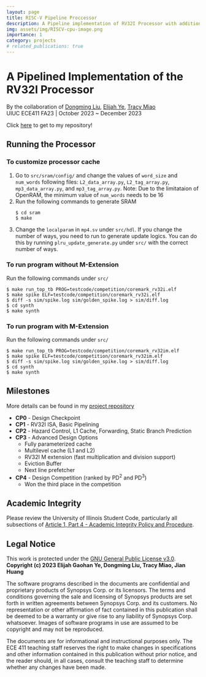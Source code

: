 ```yaml
---
layout: page
title: RISC-V Pipeline Proccessor
description: A Pipeline implementation of RV32I Processor with additional advanced features
img: assets/img/RISCV-cpu-image.png
importance: 1
category: projects
# related_publications: true
---
```


# A Pipelined Implementation of the RV32I Processor

By the collaboration of [Dongming Liu](https://github.com/MeanPaper), [Elijah Ye](https://github.com/Elijah-Ye), [Tracy Miao](https://github.com/tracymiao111)<br>
UIUC ECE411 FA23 | October 2023 ~ December 2023

Click [here](https://github.com/MeanPaper/Pipeline-RV32i-Processor) to get to my repository!

## Running the Processor

### To customize processor cache

1. Go to `src/sram/config/` and change the values of `word_size` and `num_words` following files: `L2_data_array.py`, `L2_tag_array.py`, `mp3_data_array.py`, and `mp3_tag_array.py`. Note: Due to the limitataion of OpenRAM, the minimum value of `num_words` needs to be 16
2. Run the following commands to generate SRAM
   ```
   $ cd sram
   $ make
   ```
3. Change the `localparam` in `mp4.sv` under `src/hdl`. If you change the number of ways, you need to run to generate update logics. You can do this by running `plru_update_generate.py` under `src/` with the correct number of ways.

### To run program without M-Extension

Run the following commands under `src/`

```
$ make run_top_tb PROG=testcode/competition/coremark_rv32i.elf
$ make spike ELF=testcode/competition/coremark_rv32i.elf
$ diff -s sim/spike.log sim/golden_spike.log > sim/diff.log
$ cd synth
$ make synth
```

### To run program with M-Extension

Run the following commands under `src/`

```
$ make run_top_tb PROG=testcode/competition/coremark_rv32im.elf
$ make spike ELF=testcode/competition/coremark_rv32im.elf
$ diff -s sim/spike.log sim/golden_spike.log > sim/diff.log
$ cd synth
$ make synth
```

## Milestones

More details can be found in my [project repository](https://github.com/MeanPaper/Pipeline-RV32i-Processor)

- **CP0** - Design Checkpoint
- **CP1** - RV32I ISA, Basic Pipelining
- **CP2** - Hazard Control, L1 Cache, Forwarding, Static Branch Prediction
- **CP3** - Advanced Design Options
  - Fully parameterized cache
  - Multilevel cache (L1 and L2)
  - RV32I M extension (fast multiplication and division support)
  - Eviction Buffer
  - Next line prefetcher
- **CP4** - Design Competition (ranked by PD<sup>2</sup> and PD<sup>3</sup>)
  - Won the third place in the competition

## Academic Integrity

Please review the University of Illinois Student Code, particularly all subsections of [Article 1, Part 4 - Academic Integrity Policy and Procedure](https://studentcode.illinois.edu/article1/part4/1-401/).

## Legal Notice

This work is protected under the [GNU General Public License v3.0](https://www.gnu.org/licenses/gpl-3.0.en.html).<br>
**Copyright (c) 2023 Elijah Gaohan Ye, Dongming Liu, Tracy Miao, Jian Huang**

The software programs described in the documents are confidential and proprietary products of Synopsys Corp. or its licensors. The terms and conditions governing the sale and licensing of Synopsys products are set forth in written agreements between Synopsys Corp. and its customers. No representation or other affirmation of fact contained in this publication shall be deemed to be a warranty or give rise to any liability of Synopsys Corp. whatsoever. Images of software programs in use are assumed to be copyright and may not be reproduced.

The documents are for informational and instructional purposes only. The ECE 411 teaching staff reserves the right to make changes in specifications and other information contained in this publication without prior notice, and the reader should, in all cases, consult the teaching staff to determine whether any changes have been made.
